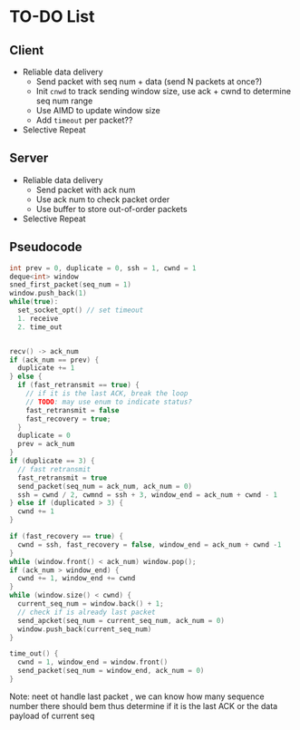# TO-DO List

## Client

- Reliable data delivery
  - Send packet with seq num + data (send N packets at once?)
  - Init `cnwd` to track sending window size, use ack + cwnd to determine seq num range
  - Use AIMD to update window size
  - Add `timeout` per packet??
- Selective Repeat

## Server

- Reliable data delivery
  - Send packet with ack num
  - Use ack num to check packet order
  - Use buffer to store out-of-order packets
- Selective Repeat

## Pseudocode

```cpp
int prev = 0, duplicate = 0, ssh = 1, cwnd = 1
deque<int> window
sned_first_packet(seq_num = 1)
window.push_back(1)
while(true):
  set_socket_opt() // set timeout
  1. receive
  2. time_out


recv() -> ack_num
if (ack_num == prev) {
  duplicate += 1
} else {
  if (fast_retransmit == true) {
    // if it is the last ACK, break the loop
    // TODO: may use enum to indicate status?
    fast_retransmit = false
    fast_recovery = true;
  }
  duplicate = 0
  prev = ack_num
}
if (duplicate == 3) {
  // fast retransmit
  fast_retransmit = true
  send_packet(seq_num = ack_num, ack_num = 0)
  ssh = cwnd / 2, cwmnd = ssh + 3, window_end = ack_num + cwnd - 1
} else if (duplicated > 3) {
  cwnd += 1
}

if (fast_recovery == true) {
  cwnd = ssh, fast_recovery = false, window_end = ack_num + cwnd -1
}
while (window.front() < ack_num) window.pop();
if (ack_num > window_end) {
  cwnd += 1, window_end += cwnd
}
while (window.size() < cwnd) {
  current_seq_num = window.back() + 1;
  // check if is already last packet
  send_apcket(seq_num = current_seq_num, ack_num = 0)
  window.push_back(current_seq_num)
}

time_out() {
  cwnd = 1, window_end = window.front()
  send_packet(seq_num = window_end, ack_num = 0)
}

```

Note: neet ot handle last packet , we can know how many sequence number there should bem thus determine if it is the last ACK or the data payload of current seq